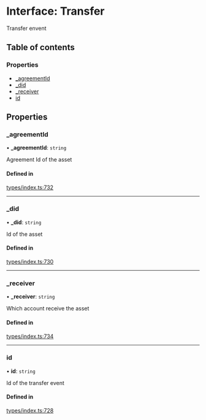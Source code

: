 # Interface: Transfer

Transfer envent

## Table of contents

### Properties

- [\_agreementId](Transfer.md#_agreementid)
- [\_did](Transfer.md#_did)
- [\_receiver](Transfer.md#_receiver)
- [id](Transfer.md#id)

## Properties

### \_agreementId

• **\_agreementId**: `string`

Agreement Id of the asset

#### Defined in

[types/index.ts:732](https://github.com/nevermined-io/components-catalog/blob/c256646/lib/src/types/index.ts#L732)

___

### \_did

• **\_did**: `string`

Id of the asset

#### Defined in

[types/index.ts:730](https://github.com/nevermined-io/components-catalog/blob/c256646/lib/src/types/index.ts#L730)

___

### \_receiver

• **\_receiver**: `string`

Which account receive the asset

#### Defined in

[types/index.ts:734](https://github.com/nevermined-io/components-catalog/blob/c256646/lib/src/types/index.ts#L734)

___

### id

• **id**: `string`

Id of the transfer event

#### Defined in

[types/index.ts:728](https://github.com/nevermined-io/components-catalog/blob/c256646/lib/src/types/index.ts#L728)

